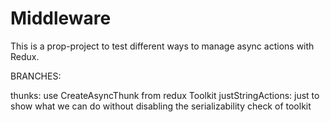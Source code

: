 # Middleware

This is a prop-project to test different ways to manage async actions with Redux.

BRANCHES:

thunks: use CreateAsyncThunk from redux Toolkit
justStringActions: just to show what we can do without disabling the serializability check of toolkit